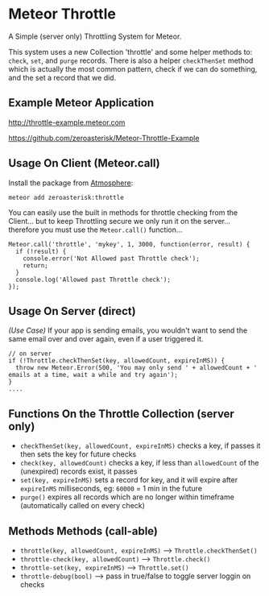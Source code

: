 Meteor Throttle
==========================

A Simple (server only) Throttling System for Meteor.

This system uses a new Collection 'throttle' and some helper methods to:
`check`, `set`, and `purge` records.  There is also a helper `checkThenSet`
method which is actually the most common pattern, check if we can do something,
and the set a record that we did.

Example Meteor Application
------------------------

http://throttle-example.meteor.com

https://github.com/zeroasterisk/Meteor-Throttle-Example


Usage On Client (Meteor.call)
------------------------

Install the package from [Atmosphere](https://atmospherejs.com/zeroasterisk/throttle):

    meteor add zeroasterisk:throttle

You can easily use the built in methods for throttle checking from the
Client... but to keep Throttling secure we only run it on the server...
therefore you must use the `Meteor.call()` function...

    Meteor.call('throttle', 'mykey', 1, 3000, function(error, result) {
      if (!result) {
        console.error('Not Allowed past Throttle check');
        return;
      }
      console.log('Allowed past Throttle check');
    });


Usage On Server (direct)
------------------------

_(Use Case)_ If your app is sending emails, you wouldn't want to send the same email over
and over again, even if a user triggered it.

    // on server
    if (!Throttle.checkThenSet(key, allowedCount, expireInMS)) {
      throw new Meteor.Error(500, 'You may only send ' + allowedCount + ' emails at a time, wait a while and try again');
    }
    ....


Functions On the Throttle Collection (server only)
------------------------

* `checkThenSet(key, allowedCount, expireInMS)` checks a key, if passes it then sets the key for future checks
* `check(key, allowedCount)` checks a key, if less than `allowedCount` of the (unexpired) records exist, it passes
* `set(key, expireInMS)` sets a record for key, and it will expire after `expireInMS` milliseconds, eg: `60000` = 1 min in the future
* `purge()` expires all records which are no longer within timeframe (automatically called on every check)


Methods Methods (call-able)
------------------------

* `throttle(key, allowedCount, expireInMS)` --> `Throttle.checkThenSet()`
* `throttle-check(key, allowedCount)` --> `Throttle.check()`
* `throttle-set(key, expireInMS)` --> `Throttle.set()`
* `throttle-debug(bool)` --> pass in true/false to toggle server loggin on checks

